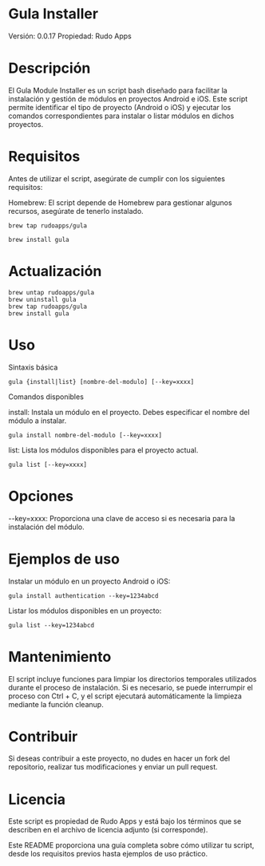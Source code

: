 
# Gula Installer

Versión: 0.0.17
Propiedad: Rudo Apps

# Descripción
El Gula Module Installer es un script bash diseñado para facilitar la instalación y gestión de módulos en proyectos Android e iOS. Este script permite identificar el tipo de proyecto (Android o iOS) y ejecutar los comandos correspondientes para instalar o listar módulos en dichos proyectos.

# Requisitos
Antes de utilizar el script, asegúrate de cumplir con los siguientes requisitos:

Homebrew: El script depende de Homebrew para gestionar algunos recursos, asegúrate de tenerlo instalado.

```
brew tap rudoapps/gula
```

```
brew install gula
```

# Actualización

```
brew untap rudoapps/gula
brew uninstall gula
brew tap rudoapps/gula
brew install gula
```

# Uso
Sintaxis básica

```
gula {install|list} [nombre-del-modulo] [--key=xxxx]
```

Comandos disponibles

install: Instala un módulo en el proyecto. Debes especificar el nombre del módulo a instalar.

```
gula install nombre-del-modulo [--key=xxxx]
```

list: Lista los módulos disponibles para el proyecto actual.

```
gula list [--key=xxxx]
```

# Opciones

--key=xxxx: Proporciona una clave de acceso si es necesaria para la instalación del módulo.

# Ejemplos de uso

Instalar un módulo en un proyecto Android o iOS:

```
gula install authentication --key=1234abcd
```

Listar los módulos disponibles en un proyecto:

```
gula list --key=1234abcd
```

# Mantenimiento

El script incluye funciones para limpiar los directorios temporales utilizados durante el proceso de instalación. Si es necesario, se puede interrumpir el proceso con Ctrl + C, y el script ejecutará automáticamente la limpieza mediante la función cleanup.

# Contribuir

Si deseas contribuir a este proyecto, no dudes en hacer un fork del repositorio, realizar tus modificaciones y enviar un pull request.

# Licencia

Este script es propiedad de Rudo Apps y está bajo los términos que se describen en el archivo de licencia adjunto (si corresponde).

Este README proporciona una guía completa sobre cómo utilizar tu script, desde los requisitos previos hasta ejemplos de uso práctico.
